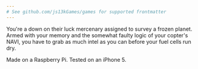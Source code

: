 ```yaml
---
# See github.com/js13kGames/games for supported frontmatter
---
```

You're a down on their luck mercenary assigned to survey a frozen planet. Armed with your memory and the somewhat faulty logic of your copter's NAVI, you have to grab as much intel as you can before your fuel cells run dry.

Made on a Raspberry Pi. Tested on an iPhone 5.